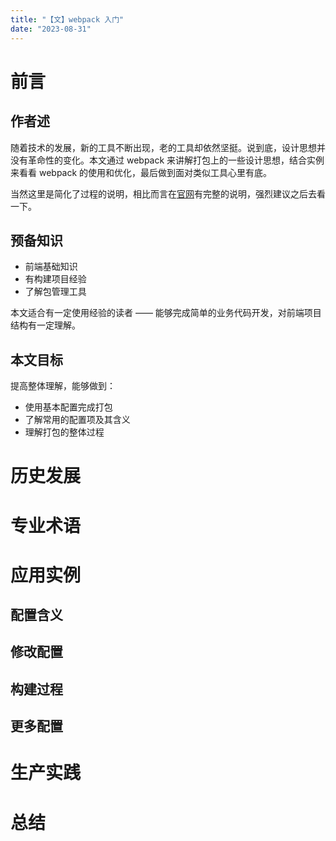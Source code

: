 ```yaml
---
title: "【文】webpack 入门"
date: "2023-08-31"
---
```


# 前言
## 作者述

随着技术的发展，新的工具不断出现，老的工具却依然坚挺。说到底，设计思想并没有革命性的变化。本文通过 webpack 来讲解打包上的一些设计思想，结合实例来看看 webpack 的使用和优化，最后做到面对类似工具心里有底。

当然这里是简化了过程的说明，相比而言在[官网](https://www.webpackjs.com/)有完整的说明，强烈建议之后去看一下。

## 预备知识

- 前端基础知识
- 有构建项目经验
- 了解包管理工具

本文适合有一定使用经验的读者 —— 能够完成简单的业务代码开发，对前端项目结构有一定理解。

## 本文目标

提高整体理解，能够做到：

- 使用基本配置完成打包
- 了解常用的配置项及其含义
- 理解打包的整体过程

# 历史发展

# 专业术语

# 应用实例

## 配置含义

## 修改配置

## 构建过程

## 更多配置

# 生产实践

# 总结